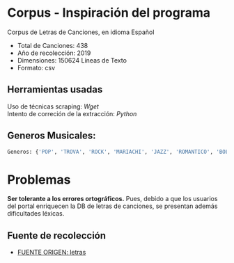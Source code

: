 # Corpus - Inspiración del programa
Corpus de Letras de Canciones, en idioma Español

- Total de Canciones: 438
- Año de recolección: 2019
- Dimensiones: 150624  Líneas de Texto
- Formato: csv

## Herramientas usadas
Uso de técnicas scraping: *Wget* <br/>
Intento de correción de la extracción: *Python*

## Generos Musicales:
```python
Generos: {'POP', 'TROVA', 'ROCK', 'MARIACHI', 'JAZZ', 'ROMANTICO', 'BOLEROS'}
```
# Problemas
**Ser tolerante a los errores ortográficos.**
Pues, debido a que los usuarios del portal enriquecen la DB de letras de canciones,
se presentan además dificultades léxicas. 

## Fuente de recolección
- [FUENTE ORIGEN: letras](https://www.letras.com/  "letras.com") 
